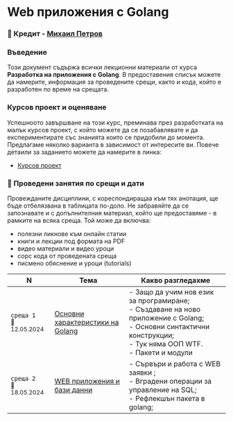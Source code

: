 # Web приложения с Golang

### 📌 Кредит - [Михаил Петров](https://github.com/mihail-petrov-courses-pu-fmi) 

### Въведение
Този документ съдържа всички лекционни материали от курса **Разработка на приложения с Golang**. В предоставения списък можете да намерите, информация за проведените срещи, както и кода, който е разработен по време на срещата.

### Курсов проект и оценяване
Успешноото завършване на този курс, преминава през разработката на малък курсов проект, с който можете да се позабавлявате и да експериментирате със знанията които се придобили до момента. Предлагаме няколко варианта в зависимост от интересите ви. Повече детаили за заданието можете да намерите в линка:
- [Курсов проект](./@organization/project)


### 📅 Проведени занятия по срещи и дати

Провежданите дисциплини, с кореспондиращаа към тях анотация, ще бъде отбелязвана в таблицата по-доло. Не забравяйте да се запознавате и с допълнителния материал, който ще предоставяме - в рамките на всяка среща. Той може да включва:
- полезни ликнове към онлайн статии
- книги и лекции под формата на PDF
- видео материали и видео уроци
- сорс кода от проведената среща 
- писмено обяснение и уроци (tutorials)

<table>
    <thead>
        <tr>
            <th width="120">N</th>
            <th width="280px">Тема</th>
            <th width="610px">Какво разгледахме</th>
        </tr>
    </thead>
    <tbody>
        <tr>
            <td>
                <code>среща 1</code><br>
                <sub>📅12.05.2024</sub>
            </td>
            <td>
                <a href="./@meets/meet-01/README.md">
                    Основни характеристики на Golang
                </a>
            </td>
            <td>
            - Защо да учим нов език за програмиране; <br>
            - Създаване на ново приложение с Golang; <br>
            - Основни синтактични конструкции; <br>
            - Тук няма ООП WTF. <br>
            - Пакети и модули
            </td>
        </tr>
        <tr>
            <td>
                <code>среща 2</code>
                <br>
                <sub>📅18.05.2024</sub>
            </td>
            <td>
                <a href="./@meets/meet-02/README.md">
                    WEB приложения и бази данни
                </a>            
            </td>
            <td>
            - Сървъри и работа с WEB заявки ;  <br>
            - Вградени операции за управление на SQL;  <br>
            - Рефлекшън пакета в golang;  <br>
            </td>
        </tr>
    <tbody>
</table>

